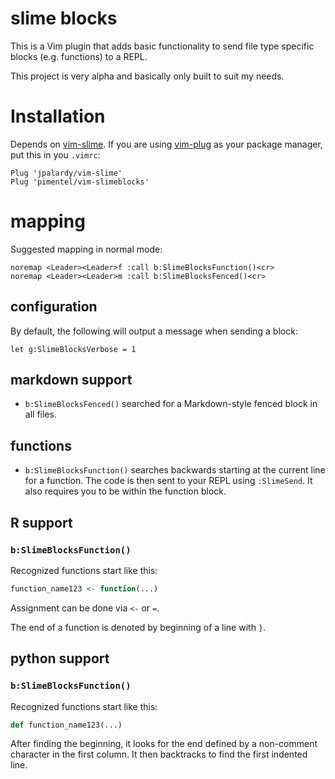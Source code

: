 # slime blocks

This is a Vim plugin that adds basic functionality to send file type specific blocks (e.g. functions)
to a REPL.

This project is very alpha and basically only built to suit my needs.

# Installation

Depends on [vim-slime](https://github.com/jpalardy/vim-slime).
If you are using [vim-plug](https://github.com/junegunn/vim-plug) as your package manager, put this in you `.vimrc`:

```
Plug 'jpalardy/vim-slime'
Plug 'pimentel/vim-slimeblocks'
```

# mapping

Suggested mapping in normal mode:

```vim
noremap <Leader><Leader>f :call b:SlimeBlocksFunction()<cr>
noremap <Leader><Leader>m :call b:SlimeBlocksFenced()<cr>
```

## configuration

By default, the following will output a message when sending a block:

```
let g:SlimeBlocksVerbose = 1
```

## markdown support

- `b:SlimeBlocksFenced()` searched for a Markdown-style fenced block in all files.

## functions

- `b:SlimeBlocksFunction()` searches backwards starting at the current line for a function. The code is then sent to your REPL using `:SlimeSend`. It also requires you to be within the function block.

## R support

### `b:SlimeBlocksFunction()`

Recognized functions start like this:

```r
function_name123 <- function(...)
```

Assignment can be done via `<-` or `=`.

The end of a function is denoted by beginning of a line with `}`.

## python support

### `b:SlimeBlocksFunction()`

Recognized functions start like this:

```python
def function_name123(...)
```

After finding the beginning, it looks for the end defined by a non-comment character in the first column.
It then backtracks to find the first indented line.

